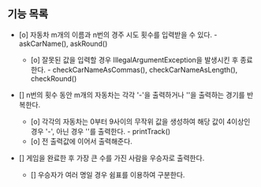 ## 기능 목록

- [o] 자동차 m개의 이름과 n번의 경주 시도 횟수를 입력받을 수 있다. - askCarName(), askRound()
  - [o] 잘못된 값을 입력할 경우 IllegalArgumentException을 발생시킨 후 종료한다. - checkCarNameAsCommas(), checkCarNameAsLength(), checkRound() 

- [] n번의 횟수 동안 m개의 자동차는 각각 '-'을 출력하거나 ''을 출력하는 경기를 반복한다.
  - [o] 각각의 자동차는 0부터 9사이의 무작위 값을 생성하여 해당 값이 4이상인 경우 '-', 아닌 경우 ''를 출력한다. - printTrack()
  - [o] 전 출력값에 이어서 출력해준다.

- [] 게임을 완료한 후 가장 큰 수를 가진 사람을 우승자로 출력한다.
  - [] 우승자가 여러 명일 경우 쉼표를 이용하여 구분한다.